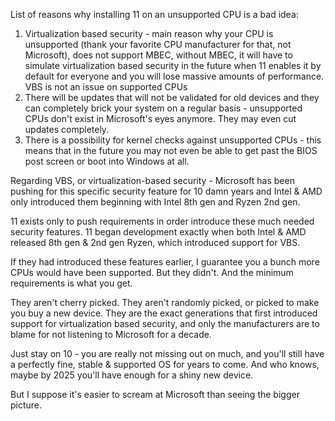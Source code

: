 List of reasons why installing 11 on an unsupported CPU is a bad idea:

1. Virtualization based security - main reason why your CPU is unsupported (thank your favorite CPU manufacturer for that, not Microsoft), does not support MBEC, without MBEC, it will have to simulate virtualization based security in the future when 11 enables it by default for everyone and you will lose massive amounts of performance. VBS is not an issue on supported CPUs
2. There will be updates that will not be validated for old devices and they can completely brick your system on a regular basis - unsupported CPUs don't exist in Microsoft's eyes anymore. They may even cut updates completely.
3. There is a possibility for kernel checks against unsupported CPUs - this means that in the future you may not even be able to get past the BIOS post screen or boot into Windows at all.

Regarding VBS, or virtualization-based security - Microsoft has been pushing for this specific security feature for 10 damn years and Intel & AMD only introduced them beginning with Intel 8th gen and Ryzen 2nd gen.

11 exists only to push requirements in order introduce these much needed security features. 11 began development exactly when both Intel & AMD released 8th gen & 2nd gen Ryzen, which introduced support for VBS.

If they had introduced these features earlier, I guarantee you a bunch more CPUs would have been supported. But they didn't. And the minimum requirements is what you get.

They aren't cherry picked. They aren't randomly picked, or picked to make you buy a new device. They are the exact generations that first introduced support for virtualization based security, and only the manufacturers are to blame for not listening to Microsoft for a decade.

Just stay on 10 - you are really not missing out on much, and you'll still have a perfectly fine, stable & supported OS for years to come. And who knows, maybe by 2025 you'll have enough for a shiny new device.

But I suppose it's easier to scream at Microsoft than seeing the bigger picture. 

